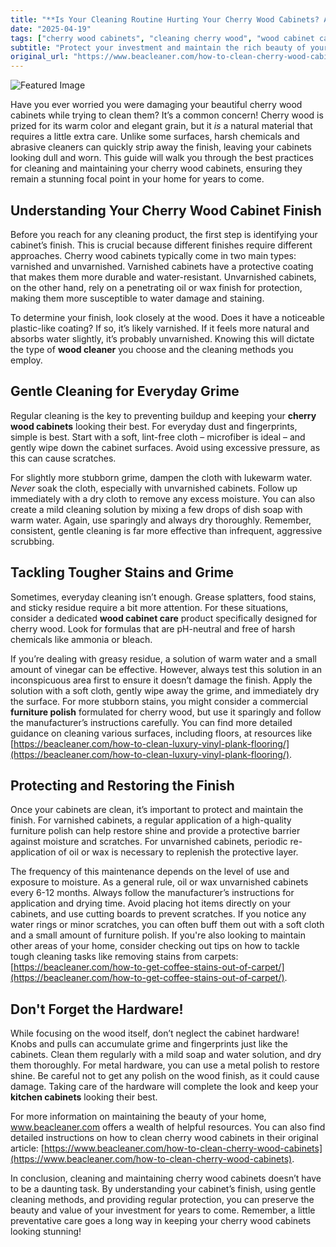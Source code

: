 ```yaml
---
title: "**Is Your Cleaning Routine Hurting Your Cherry Wood Cabinets? A Guide to Gentle Care**"
date: "2025-04-19"
tags: ["cherry wood cabinets", "cleaning cherry wood", "wood cabinet care", "kitchen cabinets", "wood cleaner", "cabinet finish", "furniture polish"]
subtitle: "Protect your investment and maintain the rich beauty of your cherry wood cabinets with these expert cleaning and care tips."
original_url: "https://www.beacleaner.com/how-to-clean-cherry-wood-cabinets"
---
```




![Featured Image](https://res.cloudinary.com/dnm0udlvz/image/upload/v1745049253/article_image_38_i7fujk.jpg)

Have you ever worried you were damaging your beautiful cherry wood cabinets while trying to clean them? It’s a common concern! Cherry wood is prized for its warm color and elegant grain, but it *is* a natural material that requires a little extra care. Unlike some surfaces, harsh chemicals and abrasive cleaners can quickly strip away the finish, leaving your cabinets looking dull and worn. This guide will walk you through the best practices for cleaning and maintaining your cherry wood cabinets, ensuring they remain a stunning focal point in your home for years to come. 

## Understanding Your Cherry Wood Cabinet Finish

Before you reach for any cleaning product, the first step is identifying your cabinet’s finish. This is crucial because different finishes require different approaches. Cherry wood cabinets typically come in two main types: varnished and unvarnished. Varnished cabinets have a protective coating that makes them more durable and water-resistant. Unvarnished cabinets, on the other hand, rely on a penetrating oil or wax finish for protection, making them more susceptible to water damage and staining. 

To determine your finish, look closely at the wood. Does it have a noticeable plastic-like coating? If so, it’s likely varnished. If it feels more natural and absorbs water slightly, it’s probably unvarnished. Knowing this will dictate the type of **wood cleaner** you choose and the cleaning methods you employ. 

## Gentle Cleaning for Everyday Grime

Regular cleaning is the key to preventing buildup and keeping your **cherry wood cabinets** looking their best. For everyday dust and fingerprints, simple is best. Start with a soft, lint-free cloth – microfiber is ideal – and gently wipe down the cabinet surfaces. Avoid using excessive pressure, as this can cause scratches. 

For slightly more stubborn grime, dampen the cloth with lukewarm water. *Never* soak the cloth, especially with unvarnished cabinets. Follow up immediately with a dry cloth to remove any excess moisture. You can also create a mild cleaning solution by mixing a few drops of dish soap with warm water. Again, use sparingly and always dry thoroughly. Remember, consistent, gentle cleaning is far more effective than infrequent, aggressive scrubbing.

## Tackling Tougher Stains and Grime

Sometimes, everyday cleaning isn’t enough. Grease splatters, food stains, and sticky residue require a bit more attention. For these situations, consider a dedicated **wood cabinet care** product specifically designed for cherry wood. Look for formulas that are pH-neutral and free of harsh chemicals like ammonia or bleach. 

If you’re dealing with greasy residue, a solution of warm water and a small amount of vinegar can be effective. However, always test this solution in an inconspicuous area first to ensure it doesn’t damage the finish. Apply the solution with a soft cloth, gently wipe away the grime, and immediately dry the surface. For more stubborn stains, you might consider a commercial **furniture polish** formulated for cherry wood, but use it sparingly and follow the manufacturer’s instructions carefully. You can find more detailed guidance on cleaning various surfaces, including floors, at resources like [https://beacleaner.com/how-to-clean-luxury-vinyl-plank-flooring/](https://beacleaner.com/how-to-clean-luxury-vinyl-plank-flooring/).

## Protecting and Restoring the Finish

Once your cabinets are clean, it’s important to protect and maintain the finish. For varnished cabinets, a regular application of a high-quality furniture polish can help restore shine and provide a protective barrier against moisture and scratches. For unvarnished cabinets, periodic re-application of oil or wax is necessary to replenish the protective layer. 

The frequency of this maintenance depends on the level of use and exposure to moisture. As a general rule, oil or wax unvarnished cabinets every 6-12 months. Always follow the manufacturer’s instructions for application and drying time. Avoid placing hot items directly on your cabinets, and use cutting boards to prevent scratches. If you notice any water rings or minor scratches, you can often buff them out with a soft cloth and a small amount of furniture polish. If you're also looking to maintain other areas of your home, consider checking out tips on how to tackle tough cleaning tasks like removing stains from carpets: [https://beacleaner.com/how-to-get-coffee-stains-out-of-carpet/](https://beacleaner.com/how-to-get-coffee-stains-out-of-carpet/).

## Don't Forget the Hardware!

While focusing on the wood itself, don’t neglect the cabinet hardware! Knobs and pulls can accumulate grime and fingerprints just like the cabinets. Clean them regularly with a mild soap and water solution, and dry them thoroughly. For metal hardware, you can use a metal polish to restore shine. Be careful not to get any polish on the wood finish, as it could cause damage. Taking care of the hardware will complete the look and keep your **kitchen cabinets** looking their best. 

For more information on maintaining the beauty of your home, www.beacleaner.com offers a wealth of helpful resources. You can also find detailed instructions on how to clean cherry wood cabinets in their original article: [https://www.beacleaner.com/how-to-clean-cherry-wood-cabinets](https://www.beacleaner.com/how-to-clean-cherry-wood-cabinets).



In conclusion, cleaning and maintaining cherry wood cabinets doesn’t have to be a daunting task. By understanding your cabinet’s finish, using gentle cleaning methods, and providing regular protection, you can preserve the beauty and value of your investment for years to come. Remember, a little preventative care goes a long way in keeping your cherry wood cabinets looking stunning!